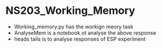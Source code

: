 # NS203_Working_Memory
 
- Working_memory.py has the workign meory task
- AnalyseMem is a notebook ot analyse the above response
- heads tails is to analyse responses of ESP experiment
